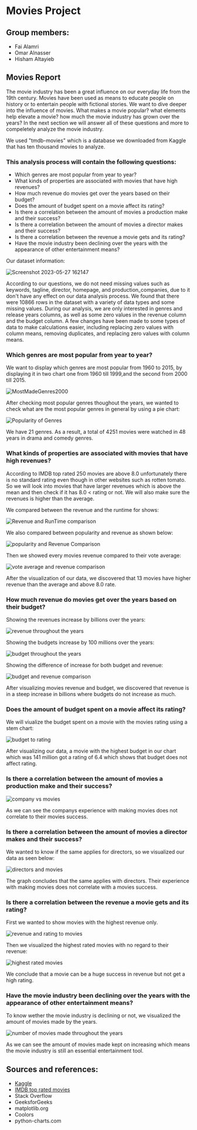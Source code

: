 # Movies Project

## Group members:
- Fai Alamri 
- Omar Alnasser
- Hisham Altayieb 


## Movies Report

  The movie industry has been a great influence on our everyday life from the 19th century. Movies have been used as means to educate people on history or to entertain people with fictional stories.
We want to dive deeper into the influence of movies. What makes a movie popular? what elements help elevate a movie? how much the movie industry has grown over the years? In the next section we will
answer all of these questions and more to compeletely analyze the movie industry.


We used "tmdb-movies" which is a database we downloaded from Kaggle that has ten thousand movies to analyze.
### This analysis process will contain the following questions:
   - Which genres are most popular from year to year?
   - What kinds of properties are associated with movies that have high revenues?
   - How much revenue do movies get over the years based on their budget?
   - Does the amount of budget spent on a movie affect its rating?
   - Is there a correlation between the amount of movies a production make and their success?
   - Is there a correlation between the amount of movies a director makes and their success?
   - Is there a correlation between the revenue a movie gets and its rating?
   - Have the movie industry been declining over the years with the appearance of other entertainment means?
   
   Our dataset information:
   
   ![Screenshot 2023-05-27 162147](https://github.com/Nier1419/Bootcamp-Project-2-Data-Analysis/assets/85634276/0652eebe-9200-47ca-9b00-74830bf0071e)

  According to our questions, we do not need missing values such as keywords, tagline, director, homepage, and production_companies, due to it don't have any effect on our data analysis process. 
We found that there were 10866 rows in the dataset with a variety of data types and some missing values. During our analysis, we are only interested in genres and release years columns, 
as well as some zero values in the revenue column and the budget column. A few changes have been made to some types of data to make calculations easier, 
including replacing zero values with column means, removing duplicates, and replacing zero values with column means.

###  Which genres are most popular from year to year?
We want to display which genres are most popular from 1960 to 2015, by displaying it in two chart one from 1960 till 1999,and the second from 2000 till 2015.

![MostMadeGenres2000](https://github.com/Nier1419/Bootcamp-Project-2-Data-Analysis/assets/85634276/874af351-c35c-4403-b2fd-74e92dc4a722)

After checking most popular genres thoughout the years, we wanted to check what are the most popular genres in general by using a pie chart:

![Popularity of Genres](https://github.com/Nier1419/Bootcamp-Project-2-Data-Analysis/assets/85634276/f26abcf3-171b-4cf8-9a71-6a4f29c2b4c4)

We have 21 genres. As a result, a total of 4251 movies were watched in 48 years in drama and comedy genres.

### What kinds of properties are associated with movies that have high revenues?

According to IMDB top rated 250 movies are above 8.0 unfortunately there is no standard rating even though in other websites such as rotten tomato.
So we will look into movies that have larger revenues which is above the mean and then check if it has 8.0 < rating or not. We will also make sure the revenues is higher than the average.

We compared between the revenue and the runtime for shows:

![Revenue and RunTime comparison](https://github.com/Nier1419/Bootcamp-Project-2-Data-Analysis/assets/85634276/228ca1d3-a523-4939-8f13-f9f19575ab86)

We also compared between popularity and revenue as shown below:

![popularity and Revenue Comparison](https://github.com/Nier1419/Bootcamp-Project-2-Data-Analysis/assets/85634276/779a717b-296e-4c1e-ac2d-51ade08c6595)

Then we showed every movies revenue compared to their vote average:

![vote average and revenue comparison](https://github.com/Nier1419/Bootcamp-Project-2-Data-Analysis/assets/85634276/f167c26e-0d93-495b-bd68-e9e7f3263aff)

After the visualization of our data, we discovered that 13 movies have higher revenue than the average and above 8.0 rate.

### How much revenue do movies get over the years based on their budget?

Showing the revenues increase by billions over the years:

![revenue throughout the years](https://github.com/Nier1419/Bootcamp-Project-2-Data-Analysis/assets/85634276/298f3790-dbcc-4865-a9c5-e92ae5d4ad0c)

Showing the budgets increase by 100 millions over the years:

![budget throughout the years](https://github.com/Nier1419/Bootcamp-Project-2-Data-Analysis/assets/85634276/ac6c2187-e0de-4d3d-a653-04b5eb8d196d)

Showing the difference of increase for both budget and revenue:

![budget and revenue comparison](https://github.com/Nier1419/Bootcamp-Project-2-Data-Analysis/assets/85634276/f2694c44-ff46-48df-9a67-a88825f077ed)

After visualizing movies revenue and budget, we discovered that revenue is in a steep increase in billions where budgets do not increase as much.

### Does the amount of budget spent on a movie affect its rating?

We will viualize the budget spent on a movie with the movies rating using a stem chart:

![budget to rating](https://github.com/Nier1419/Bootcamp-Project-2-Data-Analysis/assets/85634276/7541cd9a-7a33-4598-982c-b8845de298e8)

After visualizing our data, a movie with the highest budget in our chart which was 141 million got a rating of 6.4 which shows that budget does not affect rating.

### Is there a correlation between the amount of movies a production make and their success?

![company vs movies](https://github.com/Nier1419/Bootcamp-Project-2-Data-Analysis/assets/85634276/e4146067-45a8-48f0-8c10-8cda13fb5148)

As we can see the companys experience with making movies does not correlate to their movies success.

### Is there a correlation between the amount of movies a director makes and their success?

We wanted to know if the same applies for directors, so we visualized our data as seen below:

![directors and movies](https://github.com/Nier1419/Bootcamp-Project-2-Data-Analysis/assets/85634276/574e6ebc-64c6-4d88-aab5-3e5e74680380)

The graph concludes that the same applies with directors. Their experience with making movies does not correlate with a movies success.

### Is there a correlation between the revenue a movie gets and its rating?

First we wanted to show movies with the highest revenue only.

![revenue and rating to movies](https://github.com/Nier1419/Bootcamp-Project-2-Data-Analysis/assets/85634276/f5910e22-3373-4eb7-9081-a68815240bcc)

Then we visualized the highest rated movies with no regard to their revenue:

![highest rated movies](https://github.com/Nier1419/Bootcamp-Project-2-Data-Analysis/assets/85634276/a5757319-2db2-4701-bf97-f671c1777bfe)

We conclude that a movie can be a huge success in revenue but not get a high rating.

### Have the movie industry been declining over the years with the appearance of other entertainment means?
 
 To know wether the movie industry is declining or not, we visualized the amount of movies made by the years.
 
 ![number of movies made throughout the years](https://github.com/Nier1419/Bootcamp-Project-2-Data-Analysis/assets/85634276/0979a017-cda4-4c5e-96cd-69a0751d11f5)

As we can see the amount of movies made kept on increasing which means the movie industry is still an essential entertainment tool.



## Sources and references:
- [Kaggle]()
- [IMDB top rated movies](https://www.imdb.com/chart/top?pf_rd_m=A2FGELUUNOQJNL&pf_rd_p=4da9d9a5-d299-43f2-9c53-f0efa18182cd&pf_rd_r=9S9ZTYQ2Z3V30C03YNDV&pf_rd_s=right-4&pf_rd_t=15506&pf_rd_i=bottom&ref_=chtbtm_ql_3)
- Stack Overflow
- GeeksforGeeks
- matplotlib.org
- Coolors
- python-charts.com
